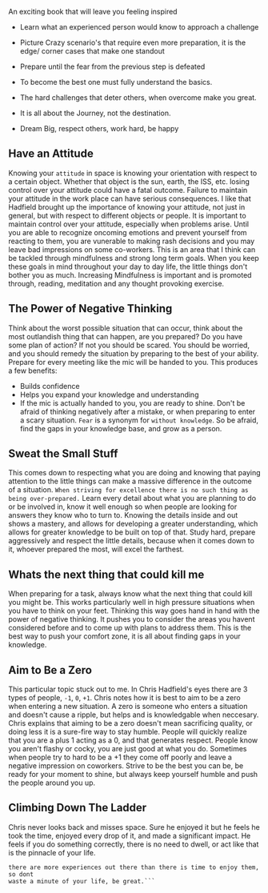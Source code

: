 An exciting book that will leave you feeling inspired

* Learn what an experienced person would know to approach a challenge
* Picture Crazy scenario's that require even more preparation, it is the edge/ corner cases that make one standout
* Prepare until the fear from the previous step is defeated

* To become the best one must fully understand the basics.
* The hard challenges that deter others, when overcome make you great.
* It is all about the Journey, not the destination.
* Dream Big, respect others, work hard, be happy

## Have an Attitude

Knowing your `attitude` in space is knowing your orientation with respect to
a certain object. Whether that object is the sun, earth, the ISS, etc.
losing control over your attitude could have a fatal outcome. Failure to
maintain your attitude in the work place can have serious consequences.
I like that Hadfield brought up the importance of knowing your attitude,
not just in general, but with respect to different objects or people. It is
important to maintain control over your attitude, especially when problems arise.
Until you are able to recognize oncoming emotions and prevent yourself from
reacting to them, you are vunerable to making rash decisions and you may leave
bad impressions on some co-workers. This is an area that I think can be tackled
through mindfulness and strong long term goals. When you keep these goals in mind
throughout your day to day life, the little things don't bother you as much.
Increasing Mindfulness is important and is promoted through, reading, meditation
and any thought provoking exercise.

## The Power of Negative Thinking

Think about the worst possible situation that can occur, think about the most
outlandish thing that can happen, are you prepared? Do you have some plan of
action? If not you should be scared. You should be worried, and you should
remedy the situation by preparing to the best of your ability. Prepare for
every meeting like the mic will be handed to you. This produces a few
benefits:
* Builds confidence
* Helps you expand your knowledge and understanding
* If the mic is actually handed to you, you are ready to shine.
Don't be afraid of thinking negatively after a mistake, or when preparing to
enter a scary situation. `Fear` is a synonym for `without knowledge`.
So be afraid, find the gaps in your knowledge base, and grow as a person.


## Sweat the Small Stuff

This comes down to respecting what you are doing and knowing that paying attention
to the little things can make a massive difference in the outcome of a situation.
`When striving for excellence there is no such thing as being over-prepared.`
Learn every detail about what you are planning to do or be involved in,
know it well enough so when people are looking for answers they know who to
turn to. Knowing the details inside and out shows a mastery, and allows for
developing a greater understanding, which allows for greater knowledge to be
built on top of that.
Study hard, prepare aggressively and respect the little details,
because when it comes down to it, whoever prepared the most, will excel the
farthest.


## Whats the next thing that could kill me
When preparing for a task, always know what the next thing that could kill you
might be. This works particularly well in high pressure situations when you have
to think on your feet. Thinking this way goes hand in hand with the power
of negative thinking. It pushes you to consider the areas you havent considered
before and to come up with plans to address them. This is the best way to push
your comfort zone, it is all about finding gaps in your knowledge.


## Aim to Be a Zero
This particular topic stuck out to me. In Chris Hadfield's eyes there are 3
types of people, `-1`, `0`, `+1`. Chris notes how it is best to aim to be a zero
when entering a new situation. A zero is someone who enters a situation and
doesn't cause a ripple, but helps and is knowledgable when neccesary. Chris
explains that aiming to be a zero doesn't mean sacrificing quality, or doing less
it is a sure-fire way to stay humble. People will quickly realize that you are
a plus 1 acting as a 0, and that generates respect. People know you aren't
flashy or cocky, you are just good at what you do. Sometimes when people
try to hard to be a +1 they come off poorly and leave a negative impression
on coworkers. Strive to be the best you can be, be ready for your moment to
shine, but always keep yourself humble and push the people around you up.


## Climbing Down The Ladder
Chris never looks back and misses space. Sure he enjoyed it but he feels he
took the time, enjoyed every drop of it, and made a significant impact.
He feels if you do something correctly, there is no need to dwell, or act like
that is the pinnacle of your life.
```It is just another chapter in the story,
there are more experiences out there than there is time to enjoy them, so dont
waste a minute of your life, be great.```
